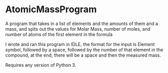 AtomicMassProgram
=================

A program that takes in a list of elements and the amounts of them and a mass, and spits out the values for Molar Mass, number of moles, and number of atoms of the first element in the formula

I wrote and ran this program in IDLE, the format for the input is Element symbol, followed by a space, followed by the number of that element in the compound, at the end, there will be a space and then the measured mass.

Requires any version of Python 3.
